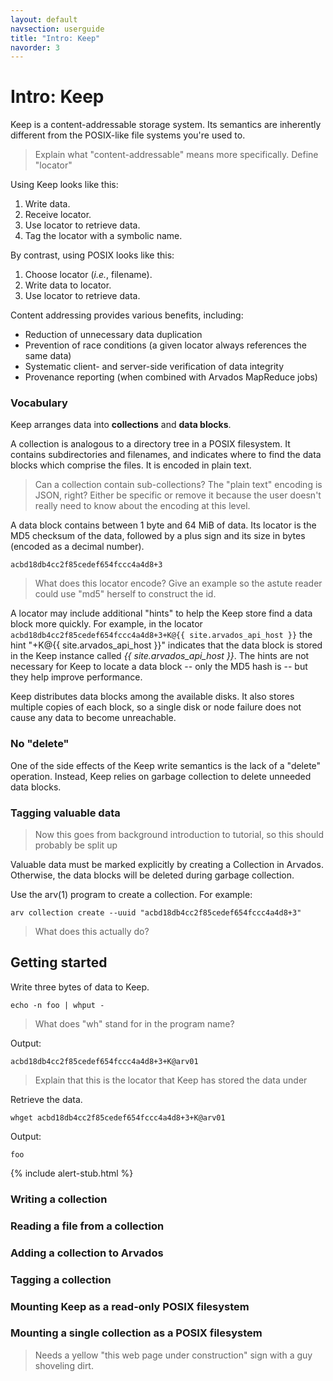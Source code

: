 ```yaml
---
layout: default
navsection: userguide
title: "Intro: Keep"
navorder: 3
---
```


# Intro: Keep

Keep is a content-addressable storage system. Its semantics are
inherently different from the POSIX-like file systems you're used to.

> Explain what "content-addressable" means more specifically.
> Define "locator"

Using Keep looks like this:

1. Write data.
2. Receive locator.
3. Use locator to retrieve data.
4. Tag the locator with a symbolic name.

By contrast, using POSIX looks like this:

1. Choose locator (*i.e.*, filename).
2. Write data to locator.
3. Use locator to retrieve data.

Content addressing provides various benefits, including:

* Reduction of unnecessary data duplication
* Prevention of race conditions (a given locator always references the same data)
* Systematic client- and server-side verification of data integrity
* Provenance reporting (when combined with Arvados MapReduce jobs)

### Vocabulary

Keep arranges data into **collections** and **data blocks**.

A collection is analogous to a directory tree in a POSIX
filesystem. It contains subdirectories and filenames, and indicates
where to find the data blocks which comprise the files. It is encoded
in plain text.

> Can a collection contain sub-collections?
> The "plain text" encoding is JSON, right?  Either be specific or
> remove it because the user doesn't really need to know about the encoding
> at this level.

A data block contains between 1 byte and 64 MiB of data. Its locator
is the MD5 checksum of the data, followed by a plus sign and its size
in bytes (encoded as a decimal number).

`acbd18db4cc2f85cedef654fccc4a4d8+3`

> What does this locator encode?  Give an example so the astute
> reader could use "md5" herself to construct the id.

A locator may include additional "hints" to help the Keep store find a
data block more quickly. For example, in the locator
`acbd18db4cc2f85cedef654fccc4a4d8+3+K@{{ site.arvados_api_host }}` the
hint "+K@{{ site.arvados_api_host }}" indicates that the data block is
stored in the Keep instance called *{{ site.arvados_api_host }}*. The
hints are not necessary for Keep to locate a data block -- only the
MD5 hash is -- but they help improve performance.

Keep distributes data blocks among the available disks. It also stores
multiple copies of each block, so a single disk or node failure does
not cause any data to become unreachable.

### No "delete"

One of the side effects of the Keep write semantics is the lack of a
"delete" operation. Instead, Keep relies on garbage collection to
delete unneeded data blocks.

### Tagging valuable data

> Now this goes from background introduction to tutorial,
> so this should probably be split up

Valuable data must be marked explicitly by creating a Collection in
Arvados. Otherwise, the data blocks will be deleted during garbage
collection.

Use the arv(1) program to create a collection. For example:

    arv collection create --uuid "acbd18db4cc2f85cedef654fccc4a4d8+3"

> What does this actually do?

## Getting started

Write three bytes of data to Keep.

    echo -n foo | whput -

> What does "wh" stand for in the program name?

Output:

    acbd18db4cc2f85cedef654fccc4a4d8+3+K@arv01

> Explain that this is the locator that Keep has stored the data under

Retrieve the data.

    whget acbd18db4cc2f85cedef654fccc4a4d8+3+K@arv01

Output:

    foo


{% include alert-stub.html %}

### Writing a collection

### Reading a file from a collection

### Adding a collection to Arvados

### Tagging a collection

### Mounting Keep as a read-only POSIX filesystem

### Mounting a single collection as a POSIX filesystem

> Needs a yellow "this web page under construction" sign with a guy shoveling dirt.
